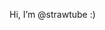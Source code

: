 Hi, I’m @strawtube :)


<!---
strawtube/strawtube is a ✨ special ✨ repository because its `README.md` (this file) appears on your GitHub profile.
You can click the Preview link to take a look at your changes.
--->
